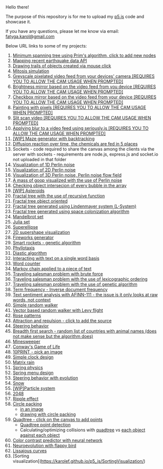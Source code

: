 Hello there!

The purpose of this repository is for me to upload my [p5.js](https://p5js.org/reference/) code and showcase it.

If you have any questions, please let me know via email: fatyga.karol@gmail.com

Below URL links to some of my projects:
1. [Minimum spanning tree using Prim's algorithm, click to add new nodes](https://karolef.github.io/p5_js/MinimumSpanningTree/index.html)
2. [Mapping recent earthquake data API](https://karolef.github.io/p5_js/MappingEarthquakeAPI/empty-example/)
3. [Drawing trails of objects created via mouse click](https://karolef.github.io/p5_js/DrawingObjectTrails/empty-example/index.html)
4. [Mitosis simulation](https://karolef.github.io/p5_js/MitosisSimulation/empty-example/index.html)
5. [Greyscale pixelated video feed from your devices' camera [REQUIRES YOU TO ALLOW THE CAM USAGE WHEN PROMPTED]](https://karolef.github.io/p5_js/GreyscalePixelatedVideoFeed/empty-example/index.html)
6. [Brightness mirror based on the video feed from you device [REQUIRES YOU TO ALLOW THE CAM USAGE WHEN PROMPTED]](https://karolef.github.io/p5_js/BrightnessMirror/empty-example/index.html)
7. [Checkbox mirror based on the video feed from your device [REQUIRES YOU TO ALLOW THE CAM USAGE WHEN PROMPTED]](https://karolef.github.io/p5_js/CheckboxMirror/empty-example/index.html)
8. [Painting with pixels [REQUIRES YOU TO ALLOW THE CAM USAGE WHEN PROMPTED]](https://karolef.github.io/p5_js/PaintingWithPixels/empty-example/index.html)
9. [Slit scan video [REQUIRES YOU TO ALLOW THE CAM USAGE WHEN PROMPTED]](https://karolef.github.io/p5_js/SlitScanVideo/empty-example/index.html)
10. [Applying blur to a video feed using seriously.js [REQUIRES YOU TO ALLOW THE CAM USAGE WHEN PROMPTED]](https://karolef.github.io/p5_js/BlurWithSeriouslyJs/empty-example/index.html)
11. [[WIP] Maze generator with backtracking](https://karolef.github.io/p5_js/MazeGeneratorRecursiveBacktracker/empty-example/)
12. [Diffusion reaction over time, the chemicals are fed in 5 places](https://karolef.github.io/p5_js/ReactionDiffusion/empty-example/)
13. Sockets - code required to share the canvas among the clients via the server with sockets - requirements are node.js, express.js and socket.io not uploaded in that folder
14. [Visualization of 1D Perlin noise](https://karolef.github.io/p5_js/VisualizationOf1DPerlinNoise/empty-example/)
15. [Visualization of 2D Perlin noise](https://karolef.github.io/p5_js/VisualizationOf2DPerlinNoise/empty-example/)
16. [Visualization of 3D Perlin noise, Perlin noise flow field](https://karolef.github.io/p5_js/PerlinNoiseFlowField/empty-example/)
17. [A mass of goop visualized with the use of Perlin noise](https://karolef.github.io/p5_js/AMassOfGoop/empty-example/)
18. [Checking object intersecion of every bubble in the array](https://karolef.github.io/p5_js/ObjectIntersection/empty-example/)
19. [[WIP] Asteroids](https://karolef.github.io/p5_js/Asteroids/empty-example/)
20. [Fractal tree with the use of recursive function](https://karolef.github.io/p5_js/RecursiveFractalTree/empty-example/)
21. [Fractal tree object oriented](https://karolef.github.io/p5_js/ObjectOrientedFractalTree/empty-example/)
22. [Fractal tree generated using Lindenmayer system (L-System)](https://karolef.github.io/p5_js/LSystemFractalTree/empty-example/)
23. [Fractal tree generated using space colonization algorithm](https://karolef.github.io/p5_js/SpaceColonizationFractalTree/empty-example/)
24. [Mandelbrot set](https://karolef.github.io/p5_js/MandelbrotSet/empty-example/)
25. [Julia set](https://karolef.github.io/p5_js/JuliaSet/empty-example/)
26. [Superellipse](https://karolef.github.io/p5_js/Superellipse/empty-example/)
26. [2D supershape visualization](https://karolef.github.io/p5_js/2DSupershape/empty-example/)
27. [Fireworks generator](https://karolef.github.io/p5_js/Fireworks/empty-example/index.html)
28. [Smart rockets - genetic algorithm](https://karolef.github.io/p5_js/SmartRockets/empty-example/index.html)
29. [Phyllotaxis](https://karolef.github.io/p5_js/Phyllotaxis/empty-example/)
30. [Diastic algorithm](https://karolef.github.io/p5_js/DiasticAlgorithm/empty-example/index.html)
31. [Interacting with text on a single word basis](https://karolef.github.io/p5_js/InteractionWithText/empty-example/index.html)
32. [Word counter](https://karolef.github.io/p5_js/WordCounter/empty-example/)
33. [Markov chain applied to a piece of text](https://karolef.github.io/p5_js/MarkovChain/empty-example/)
34. [Traveling salesman problem with brute force](https://karolef.github.io/p5_js/BruteForcingTravelingSalesmanProblem/empty-example/index.html)
35. [Traveling salesman problem with the use of lexicographic ordering](https://karolef.github.io/p5_js/LexicographicOrderingTravelingSalesmanProblem/empty-example/index.html)
36. [Traveling salesman problem with the use of genetic algorithm](https://karolef.github.io/p5_js/GeneticAlgorithmTravelingSalesmanProblem/empty-example/index.html)
37. [Term frequency - Inverse document frequency](https://karolef.github.io/p5_js/TFIDF/empty-example/index.html)
38. [Text sentiment analysis with AFINN-111 - the issue is it only looks at raw words, not context](https://karolef.github.io/p5_js/SentimentAnalysisAFINN-111/empty-example/index.html)
39. [Simple random walker](https://karolef.github.io/p5_js/RandomWalker/empty-example/)
40. [Vector based random walker with Levy flight](https://karolef.github.io/p5_js/VectorRandomWalkerWithLevyFlight/empty-example/index.html)
41. [Rose patterns](https://karolef.github.io/p5_js/RosePatterns/empty-example/index.html)
42. [Attraction and repulsion - click to add the source](https://karolef.github.io/p5_js/AttractionRepulsion/empty-example/)
43. [Steering behavior](https://karolef.github.io/p5_js/SteeringBehavior/index.html)
44. [Breadth first search - random list of countries with animal names (does not make sense but the algorithm does)](https://karolef.github.io/p5_js/BreadthFirstSearch/bfs/index.html)
45. [Minesweeper](https://karolef.github.io/p5_js/Minesweeper/)
46. [Conway's Game of Life](https://karolef.github.io/p5_js/ConwaysGameOfLife/)
47. [10PRINT - pick an image](https://karolef.github.io/p5_js/10PRINT/index.html)
48. [Simple clock design](https://karolef.github.io/p5_js/Clock/index.html)
49. [Matrix rain](https://karolef.github.io/p5_js/MatrixRain/index.html)
50. [Spring physics](https://karolef.github.io/p5_js/SpringPhysics/)
51. [Spring menu design](https://karolef.github.io/p5_js/SpringMenuDesign/index.html)
52. [Steering behavior with evolution](https://karolef.github.io/p5_js/SteeringBehaviorWithEvolution/index.html)
53. [Snow](https://karolef.github.io/p5_js/Snow/index.html)
54. [[WIP]Particle system](https://karolef.github.io/p5_js/ParticleSystem/index.html)
55. [2048](https://karolef.github.io/p5_js/2048/)
56. [Ripple effect](https://karolef.github.io/p5_js/Ripples/)
57. [Circle packing](https://karolef.github.io/p5_js/CirclePacking/)
     - [in an image](https://karolef.github.io/p5_js/CirclePackingImg/)
     - [drawing with circle packing](https://karolef.github.io/p5_js/CirclePackingDrawing/)
58. [Quadtree - click on the canvas to add points](https://karolef.github.io/p5_js/Quadtree/Quadtree/index.html)
     - [Quadtree point detection](https://karolef.github.io/p5_js/Quadtree/QuadtreeDetection/)
     - Calculating/optimizing collisions with [quadtree](https://karolef.github.io/p5_js/Quadtree/QuadtreeCollisions/) vs [each object against each object](https://karolef.github.io/p5_js/Quadtree/CollisionsAgainstEverything/)
59. [Color contrast predictor with neural network](https://karolef.github.io/p5_js/ColorContraswithNeuralNetwork/)
60. [Neuroevolution with flappy bird](https://karolef.github.io/p5_js/Neuroevolution/)
61. [Lissajous curves](https://karolef.github.io/p5_js/LissajousCurves/)
62. [Sorting visualization[(https://karolef.github.io/p5_js/SortingVisualization/)
